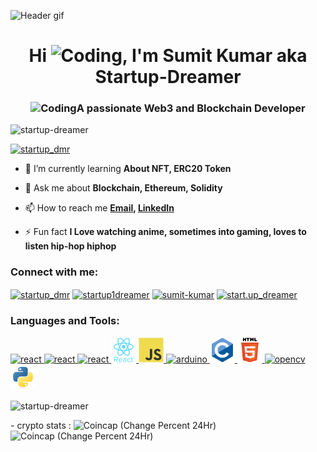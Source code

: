 <img align="centre" alt="Header gif" width="100%" height="400" src="https://res.cloudinary.com/jerrick/image/upload/v1551215986/vhzgzjsfma4jvruhk6un.gif"></img>
<h1 align="center">Hi <img align="centre" alt="Coding" width="37" height="37" src="https://raw.githubusercontent.com/MartinHeinz/MartinHeinz/master/wave.gif"></img>, I'm Sumit Kumar aka Startup-Dreamer</h1>
<h3 align="center"> <img align="centre" alt="Coding" width="50" height="50" src="https://media.tenor.com/whgQwNlVvNkAAAAj/xero-code.gif"></img>A passionate Web3 and Blockchain Developer</h3>



<p align="left"> <img src="https://komarev.com/ghpvc/?username=startup-dreamer&label=Profile%20views&color=eb4034&style=flat" alt="startup-dreamer" /> </p>

<p align="left"> <a href="https://twitter.com/startup_dmr" target="blank"><img src="https://img.shields.io/twitter/follow/startup_dmr?logo=twitter&style=for-the-badge" alt="startup_dmr" /></a> </p>

- 🌱 I’m currently learning **About NFT, ERC20 Token**

- 💬 Ask me about **Blockchain, Ethereum, Solidity**

- 📫 How to reach me **[Email](s_kbharbhunja@me.iitr.ac.in), [LinkedIn](https://www.linkedin.com/in/startup1dreamer/)**

- ⚡ Fun fact **I Love watching anime, sometimes into gaming, loves to listen hip-hop hiphop**

<h3 align="left">Connect with me:</h3>
<p align="left">
<a href="https://twitter.com/startup_dmr" target="blank"><img align="center" src="https://raw.githubusercontent.com/rahuldkjain/github-profile-readme-generator/master/src/images/icons/Social/twitter.svg" alt="startup_dmr" height="30" width="40" /></a>
<a href="https://linkedin.com/in/startup1dreamer" target="blank"><img align="center" src="https://raw.githubusercontent.com/rahuldkjain/github-profile-readme-generator/master/src/images/icons/Social/linked-in-alt.svg" alt="startup1dreamer" height="30" width="40" /></a>
<a href="https://stackoverflow.com/users/20905353/sumit-kumar" target="blank"><img align="center" src="https://raw.githubusercontent.com/rahuldkjain/github-profile-readme-generator/master/src/images/icons/Social/stack-overflow.svg" alt="sumit-kumar" height="30" width="40" /></a>
<a href="https://instagram.com/start.up_dreamer" target="blank"><img align="center" src="https://raw.githubusercontent.com/rahuldkjain/github-profile-readme-generator/master/src/images/icons/Social/instagram.svg" alt="start.up_dreamer" height="30" width="40" /></a>
</p>

<h3 align="left" >Languages and Tools:</h3>
<p align="left">
  <a href="https://docs.soliditylang.org/en/v0.8.17/" target="_blank" rel="noreferrer"> <img src="https://soliditylang.org/images/SolBlueGradient.png" alt="react" width="35" height="45"/> </a>
  <a href="https://hardhat.org/" target="_blank" rel="noreferrer"> <img src="https://seeklogo.com/images/H/hardhat-logo-888739EBB4-seeklogo.com.png" alt="react" width="40" height="35"/> </a>
  <a href="https://ethereum.org/en/" target="_blank" rel="noreferrer"> <img src="https://cryptologos.cc/logos/ethereum-eth-logo.png" alt="react" width="40" height="40"/> </a> <a href="https://reactjs.org/" target="_blank" rel="noreferrer"> <img src="https://raw.githubusercontent.com/devicons/devicon/master/icons/react/react-original-wordmark.svg" alt="react" width="40" height="40"/> </a> <a href="https://developer.mozilla.org/en-US/docs/Web/JavaScript" target="_blank" rel="noreferrer"> <img src="https://raw.githubusercontent.com/devicons/devicon/master/icons/javascript/javascript-original.svg" alt="javascript" width="40" height="40"/> </a> <a href="https://www.arduino.cc/" target="_blank" rel="noreferrer"> <img src="https://cdn.worldvectorlogo.com/logos/arduino-1.svg" alt="arduino" width="40" height="40"/> </a> <a href="https://www.cprogramming.com/" target="_blank" rel="noreferrer"> <img src="https://raw.githubusercontent.com/devicons/devicon/master/icons/c/c-original.svg" alt="c" width="40" height="40"/> </a> <a href="https://www.w3.org/html/" target="_blank" rel="noreferrer"> <img src="https://raw.githubusercontent.com/devicons/devicon/master/icons/html5/html5-original-wordmark.svg" alt="html5" width="40" height="40"/> </a> <a href="https://opencv.org/" target="_blank" rel="noreferrer"> <img src="https://www.vectorlogo.zone/logos/opencv/opencv-icon.svg" alt="opencv" width="40" height="40"/> </a> <a href="https://www.python.org" target="_blank" rel="noreferrer"> <img src="https://raw.githubusercontent.com/devicons/devicon/master/icons/python/python-original.svg" alt="python" width="40" height="40"/> </a>  </p>

<p><img bgcolor = "#00060f" align="center" src="https://github-readme-stats.vercel.app/api/top-langs?username=startup-dreamer&show_icons=true&locale=en&layout=compact" alt="startup-dreamer" /></p>
- crypto stats :
 <img alt="Coincap (Change Percent 24Hr)" src="https://img.shields.io/coincap/change-percent-24hr/bitcoin">
 <img alt="Coincap (Change Percent 24Hr)" src="https://img.shields.io/coincap/change-percent-24hr/ethereum">
